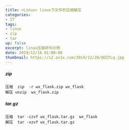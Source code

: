 ```yaml
---
title: <Linux> linux下文件的压缩解压
categories:
- IT
tags: 
- linux
- zip
- tar
up: false
excerpt: linux压缩命令示例
date: 2019/12/18 01:00:00
thumbnail: https://s2.ax1x.com/2019/12/20/QOZfLq.jpg
---
```

##### zip
    压缩  zip  -r wx_flask.zip wx_flask
    解压 unzip  wx_flask.zip
##### tar.gz
    压缩  tar -czvf wx_flask.tar.gz  wx_flask
    解压  tar -xzvf wx_flask.tar.gz
